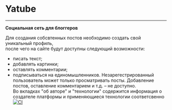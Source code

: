 # Yatube
____
**Социальная сеть для блоггеров**

Для создания собсвтенных постов необходимо создать свой уникальный профиль,  
после чего на сайте будут доступны следующий возможности:
- писать текст;
- добавлять картинки;
- оставлять комментарии;
- подписываться на единомышленников.
Незарегестрированный пользователь может только просматривать посты. Добавление постов, оставление комментарием и т.д. – не доступно.  
Во вкладках "об авторе" и "технологии" содержится информация о создателе платформы и применяющиеся технологии соответсвенно
[![CI](https://github.com/yandex-praktikum/hw05_final/actions/workflows/python-app.yml/badge.svg?branch=master)](https://github.com/yandex-praktikum/hw05_final/actions/workflows/python-app.yml)
